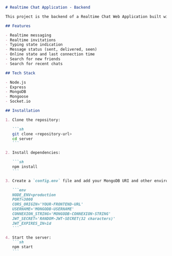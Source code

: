 ````markdown
# Realtime Chat Application - Backend

This project is the backend of a Realtime Chat Web Application built with Express and Socket.io. It manages real-time messaging, invitations, typing status, message status, online state, and search functionalities for friends and recent chats.

## Features

- Realtime messaging
- Realtime invitations
- Typing state indication
- Message status (sent, delivered, seen)
- Online state and last connection time
- Search for new friends
- Search for recent chats

## Tech Stack

- Node.js
- Express
- MongoDB
- Mongoose
- Socket.io

## Installation

1. Clone the repository:

   ```sh
   git clone <repository-url>
   cd server
   ```

2. Install dependencies:

   ```sh
   npm install
   ```

3. Create a `config.env` file and add your MongoDB URI and other environment variables:

   ```env
   NODE_ENV=production
   PORT=3000
   CORS_ORIGIN='YOUR-FRONTEND-URL'
   USERNAME='MONGODB-USERNAME'
   CONNEXION_STRING='MONGODB-CONNEXION-STRING'
   JWT_SECRET='RANDOM-JWT-SECRET(32 characters)'
   JWT_EXPIRES_IN=1d
   ```

4. Start the server:
   ```sh
   npm start
   ```
````

